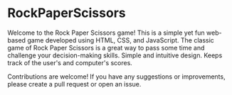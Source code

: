 # RockPaperScissors

Welcome to the Rock Paper Scissors game! This is a simple yet fun web-based game developed using HTML, CSS, and JavaScript. The classic game of Rock Paper Scissors is a great way to pass some time and challenge your decision-making skills. Simple and intuitive design. Keeps track of the user's and computer's scores.

Contributions are welcome! If you have any suggestions or improvements, please create a pull request or open an issue.
